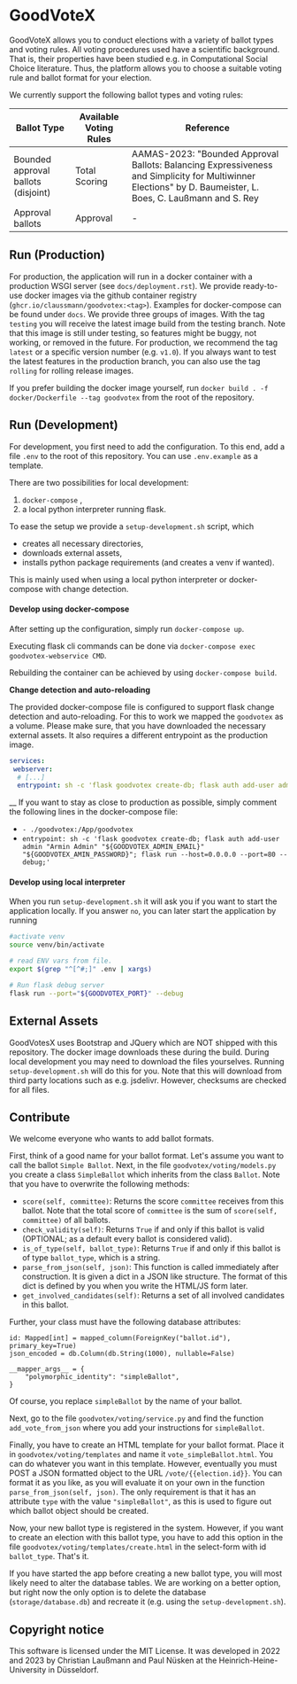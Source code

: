 # GoodVoteX

GoodVoteX allows you to conduct elections with a variety of ballot types and voting rules.
All voting procedures used have a scientific background.
That is, their properties have been studied e.g. in Computational Social Choice literature.
Thus, the platform allows you to choose a suitable voting rule and ballot format for your election.

We currently support the following ballot types and voting rules:

| Ballot Type                         | Available Voting Rules | Reference                                                                                                                                                   |
|-------------------------------------|------------------------|-------------------------------------------------------------------------------------------------------------------------------------------------------------|
| Bounded approval ballots (disjoint) | Total Scoring          | AAMAS-2023: "Bounded Approval Ballots: Balancing Expressiveness and Simplicity for Multiwinner Elections" by D. Baumeister, L. Boes, C. Laußmann and S. Rey |
| Approval ballots                    | Approval               | -                                                                                                                                                           |

## Run (Production)

For production, the application will run in a docker container with a production WSGI server (see `docs/deployment.rst`).
We provide ready-to-use docker images via the github container registry (`ghcr.io/claussmann/goodvotex:<tag>`).
Examples for docker-compose can be found under `docs`.
We provide three groups of images.
With the tag `testing` you will receive the latest image build from the testing branch.
Note that this image is still under testing, so features might be buggy, not working, or removed in the future.
For production, we recommend the tag `latest` or a specific version number (e.g. `v1.0`).
If you always want to test the latest features in the production branch, you can also use the tag `rolling` for rolling release images.

If you prefer building the docker image yourself, run `docker build . -f docker/Dockerfile --tag goodvotex` from the root of the repository.


## Run (Development)

For development, you first need to add the configuration.
To this end, add a file `.env` to the root of this repository.
You can use `.env.example` as a template.

There are two possibilities for local development:

1) `docker-compose` ,
2) a local python interpreter running flask.

To ease the setup we provide a `setup-development.sh` script, which

* creates all necessary directories,
* downloads external assets,
* installs python package requirements (and creates a venv if wanted).

This is mainly used when using a local python interpreter or docker-compose with change detection.


#### Develop using docker-compose

After setting up the configuration, simply run `docker-compose up`.

Executing flask cli commands can be done via `docker-compose exec goodvotex-webservice CMD`.

Rebuilding the container can be achieved by using `docker-compose build`.

**Change detection and auto-reloading**

The provided docker-compose file is configured to support flask change detection and auto-reloading.
For this to work we mapped the `goodvotex` as a volume.
Please make sure, that you have downloaded the necessary external assets.
It also requires a different entrypoint as the production image.
```yaml
services:
 webserver:
  # [...]
  entrypoint: sh -c 'flask goodvotex create-db; flask auth add-user admin "Armin Admin" "${GOODVOTEX_ADMIN_EMAIL}" "${GOODVOTEX_AMIN_PASSWORD}"; flask run --host=0.0.0.0 --port=80 --debug;'
```
__
If you want to stay as close to production as possible, simply comment the following lines in the docker-compose file:

* `- ./goodvotex:/App/goodvotex`
* `entrypoint: sh -c 'flask goodvotex create-db; flask auth add-user admin "Armin Admin" "${GOODVOTEX_ADMIN_EMAIL}" "${GOODVOTEX_AMIN_PASSWORD}"; flask run --host=0.0.0.0 --port=80 --debug;'`

#### Develop using local interpreter

When you run `setup-development.sh` it will ask you if you want to start the application locally. If you answer `no`, you can later start the application by running 

```bash
#activate venv
source venv/bin/activate

# read ENV vars from file.
export $(grep "^[^#;]" .env | xargs)

# Run flask debug server
flask run --port="${GOODVOTEX_PORT}" --debug
```

## External Assets

GoodVotesX uses Bootstrap and JQuery which are NOT shipped with this repository.
The docker image downloads these during the build.
During local development you may need to download the files yourselves.
Running `setup-development.sh` will do this for you.
Note that this will download from third party locations such as e.g. jsdelivr.
However, checksums are checked for all files.



## Contribute

We welcome everyone who wants to add ballot formats.

First, think of a good name for your ballot format.
Let's assume you want to call the ballot `Simple Ballot`.
Next, in the file `goodvotex/voting/models.py` you create a class `SimpleBallot` which inherits from the class `Ballot`.
Note that you have to overwrite the following methods:

- `score(self, committee)`: Returns the score `committee` receives from this ballot. Note that the total score of `committee` is the sum of `score(self, committee)` of all ballots.
- `check_validity(self)`: Returns `True` if and only if this ballot is valid (OPTIONAL; as a default every ballot is considered valid).
- `is_of_type(self, ballot_type)`: Returns `True` if and only if this ballot is of type `ballot_type`, which is a string.
- `parse_from_json(self, json)`: This function is called immediately after construction. 
 It is given a dict in a JSON like structure. 
 The format of this dict is defined by you when you write the HTML/JS form later.
- `get_involved_candidates(self)`: Returns a set of all involved candidates in this ballot.

Further, your class must have the following database attributes:

    id: Mapped[int] = mapped_column(ForeignKey("ballot.id"), primary_key=True)
    json_encoded = db.Column(db.String(1000), nullable=False)

    __mapper_args__ = {
        "polymorphic_identity": "simpleBallot",
    }

Of course, you replace `simpleBallot` by the name of your ballot.

Next, go to the file `goodvotex/voting/service.py` and find the function `add_vote_from_json` where you add your instructions for `simpleBallot`.

Finally, you have to create an HTML template for your ballot format.
Place it in `goodvotex/voting/templates` and name it `vote_simpleBallot.html`.
You can do whatever you want in this template.
However, eventually you must POST a JSON formatted object to the URL `/vote/{{election.id}}`.
You can format it as you like, as you will evaluate it on your own in the function `parse_from_json(self, json)`.
The only requirement is that it has an attribute `type` with the value `"simpleBallot"`, 
as this is used to figure out which ballot object should be created.

Now, your new ballot type is registered in the system.
However, if you want to create an election with this ballot type, 
you have to add this option in the file `goodvotex/voting/templates/create.html` in the select-form with id `ballot_type`.
That's it.

If you have started the app before creating a new ballot type, you will most likely need to alter the database tables.
We are working on a better option, but right now the only option is to delete the database (`storage/database.db`) and recreate it (e.g. using the `setup-development.sh`).

## Copyright notice

This software is licensed under the MIT License. 
It was developed in 2022 and 2023 by Christian Laußmann and Paul Nüsken at the Heinrich-Heine-University in Düsseldorf.
